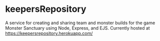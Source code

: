 # keepersRepository
A service for creating and sharing team and monster builds for the game Monster Sanctuary using Node, Express, and EJS.
Currently hosted at https://keepersrepository.herokuapp.com/